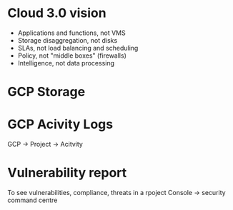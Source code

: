 # Cloud 3.0 vision
- Applications and functions, not VMS 
- Storage disaggregation, not disks 
- SLAs, not load balancing and scheduling 
- Policy, not "middle boxes" (firewalls) 
- Intelligence, not data processing 
  
# GCP Storage
# GCP Acivity Logs
GCP -> Project -> Acitvity

# Vulnerability report
To see vulnerabilities, compliance, threats in a rpoject
Console -> security command centre